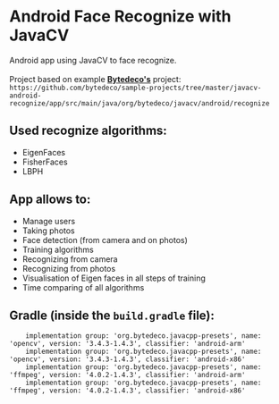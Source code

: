 # Android Face Recognize with JavaCV 

Android app using JavaCV to face recognize.<br><br>
Project based on example <b><a href="https://github.com/bytedeco">Bytedeco's</a></b> project: <br>
```https://github.com/bytedeco/sample-projects/tree/master/javacv-android-recognize/app/src/main/java/org/bytedeco/javacv/android/recognize```

Used recognize algorithms:
--------------------------
 * EigenFaces
 * FisherFaces
 * LBPH

App allows to:
--------------
 * Manage users
 * Taking photos
 * Face detection (from camera and on photos)
 * Training algorithms
 * Recognizing from camera
 * Recognizing from photos
 * Visualisation of Eigen faces in all steps of training
 * Time comparing of all algorithms

Gradle (inside the `build.gradle` file):
-----------------------------------------
```implementation group: 'org.bytedeco', name: 'javacv', version: '1.4.3'
    implementation group: 'org.bytedeco.javacpp-presets', name: 'opencv', version: '3.4.3-1.4.3', classifier: 'android-arm'
    implementation group: 'org.bytedeco.javacpp-presets', name: 'opencv', version: '3.4.3-1.4.3', classifier: 'android-x86'
    implementation group: 'org.bytedeco.javacpp-presets', name: 'ffmpeg', version: '4.0.2-1.4.3', classifier: 'android-arm'
    implementation group: 'org.bytedeco.javacpp-presets', name: 'ffmpeg', version: '4.0.2-1.4.3', classifier: 'android-x86'
```
